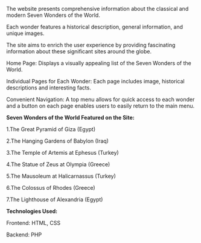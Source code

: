 The website presents comprehensive information about the classical and modern Seven Wonders of the World.

Each wonder features a historical description, general information, and unique images.

The site aims to enrich the user experience by providing fascinating information about these significant sites around the globe.


Home Page: Displays a visually appealing list of the Seven Wonders of the World.

Individual Pages for Each Wonder: Each page includes image, historical descriptions and interesting facts.

Convenient Navigation: A top menu allows for quick access to each wonder and a button on each page enables users to easily return to the main menu.


**Seven Wonders of the World Featured on the Site:**

1.The Great Pyramid of Giza (Egypt)

2.The Hanging Gardens of Babylon (Iraq)

3.The Temple of Artemis at Ephesus (Turkey)

4.The Statue of Zeus at Olympia (Greece)

5.The Mausoleum at Halicarnassus (Turkey)

6.The Colossus of Rhodes (Greece)

7.The Lighthouse of Alexandria (Egypt)


**Technologies Used:**

Frontend: HTML, CSS

Backend: PHP
